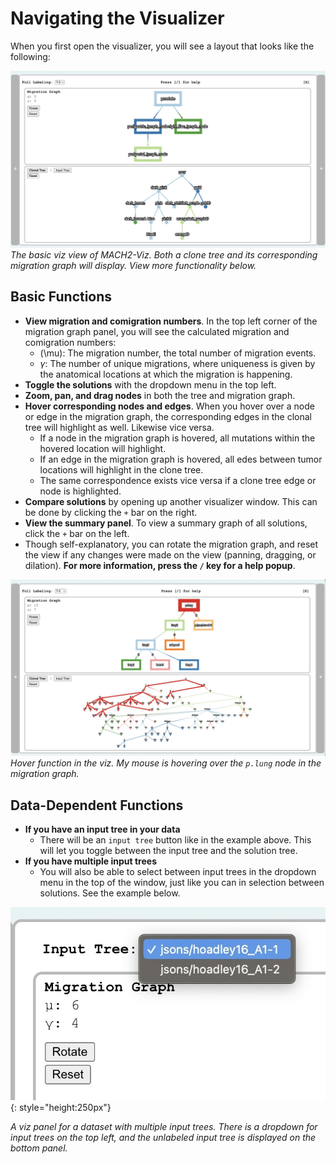 # Navigating the Visualizer

When you first open the visualizer, you will see a layout that looks like the following:

![viz](../assets/first-viz.jpeg)
*The basic viz view of MACH2-Viz. Both a clone tree and its corresponding migration graph will display. View more functionality below.*

## Basic Functions

- **View migration and comigration numbers**. In the top left corner of the migration graph panel, you will see the calculated migration and comigration numbers:
  - \(\mu\): The migration number, the total number of migration events.
  - $\gamma$: The number of unique migrations, where uniqueness is given by the anatomical locations at which the migration is happening.
- **Toggle the solutions** with the dropdown menu in the top left.
- **Zoom, pan, and drag nodes** in both the tree and migration graph.
- **Hover corresponding nodes and edges**. When you hover over a node or edge in the migration graph, the corresponding edges in the clonal tree will highlight as well. Likewise vice versa.
  - If a node in the migration graph is hovered, all mutations within the hovered location will highlight.
  - If an edge in the migration graph is hovered, all edes between tumor locations will highlight in the clone tree.
  - The same correspondence exists vice versa if a clone tree edge or node is highlighted.
- **Compare solutions** by opening up another visualizer window. This can be done by clicking the `+` bar on the right.
- **View the summary panel**. To view a summary graph of all solutions, click the `+` bar on the left.
- Though self-explanatory, you can rotate the migration graph, and reset the view if any changes were made on the view (panning, dragging, or dilation). **For more information, press the `/` key for a help popup**.

![hover-viz](../assets/hover-viz.jpeg)
*Hover function in the viz. My mouse is hovering over the `p.lung` node in the migration graph.*

## Data-Dependent Functions

- **If you have an input tree in your data**
  - There will be an `input tree` button like in the example above. This will let you toggle between the input tree and the solution tree.
- **If you have multiple input trees**
  - You will also be able to select between input trees in the dropdown menu in the top of the window, just like you can in selection between solutions. See the example below.

![multi-input](../assets/multi-input.jpeg){: style="height:250px"}

*A viz panel for a dataset with multiple input trees. There is a dropdown for input trees on the top  left, and the unlabeled input tree is displayed on the bottom panel.*
